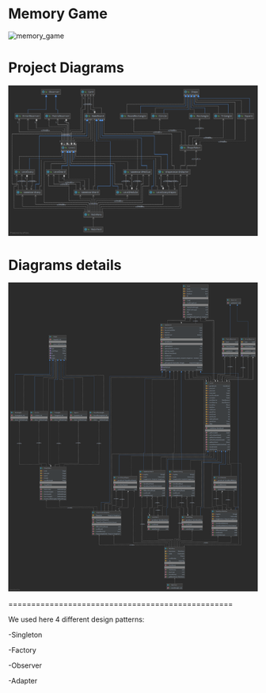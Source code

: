 # Memory Game

![memory_game](https://user-images.githubusercontent.com/62358941/138918484-7f7498b9-fe80-46f0-b07a-7dfce9719d29.PNG)

# Project Diagrams

![Diagrams UML](Diagrams.png)

# Diagrams details

![Diagrams UML](DiagramsDetails.png)

=================================================

We used here 4 different design patterns:

-Singleton

-Factory

-Observer

-Adapter
